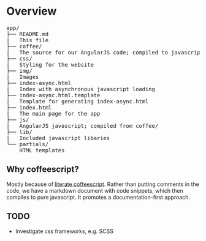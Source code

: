 # Overview

<pre>
app/
├── README.md
|   This file
├── coffee/
|   The source for our AngularJS code; compiled to javascript in js/
├── css/
|   Styling for the website
├── img/
|   Images
├── index-async.html
|   Index with asynchronous javascript loading
├── index-async.html.template
|   Template for generating index-async.html
├── index.html
|   The main page for the app
├── js/
|   AngularJS javascript; compiled from coffee/
├── lib/
|   Included javascript libaries
└── partials/
    HTML templates
</pre>

## Why coffeescript?
Mostly because of [literate coffeescript](http://coffeescript.org/#literate).
Rather than putting comments in the code,
we have a markdown document with code snippets,
which then compiles to pure javascript.
It promotes a documentation-first approach.

## TODO
- Investigate css frameworks, e.g. SCSS
